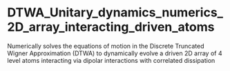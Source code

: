 # DTWA_Unitary_dynamics_numerics_2D_array_interacting_driven_atoms
   Numerically solves the equations of motion in the Discrete Truncated Wigner Approximation (DTWA) to dynamically evolve a driven 2D array of 4 level atoms interacting via dipolar interactions with correlated dissipation 
